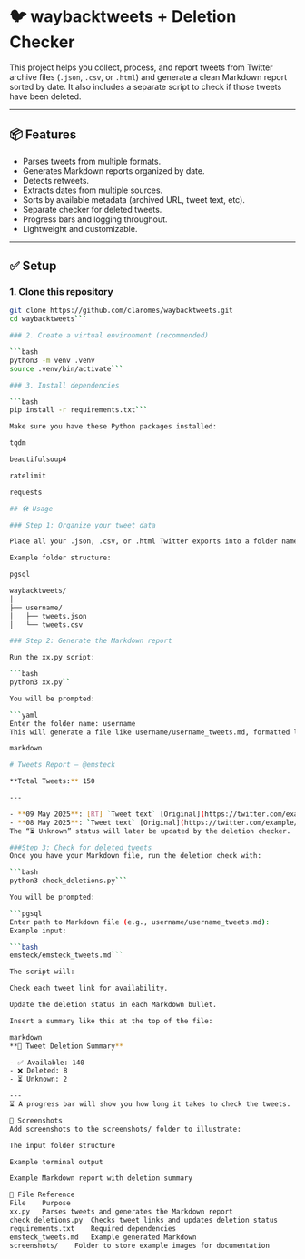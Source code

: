 # 🐦 waybacktweets + Deletion Checker

This project helps you collect, process, and report tweets from Twitter archive files (`.json`, `.csv`, or `.html`) and generate a clean Markdown report sorted by date. It also includes a separate script to check if those tweets have been deleted.

---

## 📦 Features

- Parses tweets from multiple formats.
- Generates Markdown reports organized by date.
- Detects retweets.
- Extracts dates from multiple sources.
- Sorts by available metadata (archived URL, tweet text, etc).
- Separate checker for deleted tweets.
- Progress bars and logging throughout.
- Lightweight and customizable.

---

## ✅ Setup

### 1. Clone this repository

```bash
git clone https://github.com/claromes/waybacktweets.git
cd waybacktweets```

### 2. Create a virtual environment (recommended)

```bash
python3 -m venv .venv
source .venv/bin/activate```

### 3. Install dependencies

```bash
pip install -r requirements.txt```

Make sure you have these Python packages installed:

tqdm

beautifulsoup4

ratelimit

requests

## 🛠 Usage

### Step 1: Organize your tweet data

Place all your .json, .csv, or .html Twitter exports into a folder named after the Twitter username (e.g., username/).

Example folder structure:

pgsql

waybacktweets/
│
├── username/
│   ├── tweets.json
│   └── tweets.csv

### Step 2: Generate the Markdown report

Run the xx.py script:

```bash
python3 xx.py``

You will be prompted:

```yaml
Enter the folder name: username
This will generate a file like username/username_tweets.md, formatted like this:

markdown

# Tweets Report — @emsteck

**Total Tweets:** 150

---

- **09 May 2025**: [RT] `Tweet text` [Original](https://twitter.com/example/status/123) ([Archive](https://web.archive.org/...)) — ⏳ Unknown
- **08 May 2025**: `Tweet text` [Original](https://twitter.com/example/status/456) ([Archive](https://web.archive.org/...)) — ⏳ Unknown
The “⏳ Unknown” status will later be updated by the deletion checker.

###Step 3: Check for deleted tweets
Once you have your Markdown file, run the deletion check with:

```bash
python3 check_deletions.py```

You will be prompted:

```pgsql
Enter path to Markdown file (e.g., username/username_tweets.md):
Example input:

```bash
emsteck/emsteck_tweets.md```

The script will:

Check each tweet link for availability.

Update the deletion status in each Markdown bullet.

Insert a summary like this at the top of the file:

markdown
**🧾 Tweet Deletion Summary**

- ✅ Available: 140  
- ❌ Deleted: 8  
- ⏳ Unknown: 2

---
⏳ A progress bar will show you how long it takes to check the tweets.

📸 Screenshots
Add screenshots to the screenshots/ folder to illustrate:

The input folder structure

Example terminal output

Example Markdown report with deletion summary

🔧 File Reference
File	Purpose
xx.py	Parses tweets and generates the Markdown report
check_deletions.py	Checks tweet links and updates deletion status
requirements.txt	Required dependencies
emsteck_tweets.md	Example generated Markdown
screenshots/	Folder to store example images for documentation

